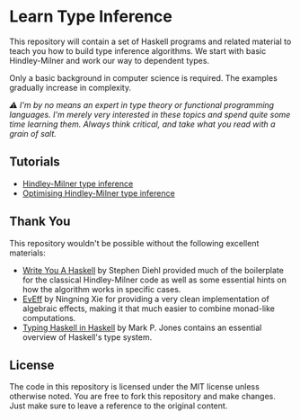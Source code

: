 Learn Type Inference
====================

This repository will contain a set of Haskell programs and related material to
teach you how to build type inference algorithms. We start with basic
Hindley-Milner and work our way to dependent types.

Only a basic background in computer science is required. The examples gradually
increase in complexity.

_⚠️ I'm by no means an expert in type theory or functional programming languages.
I'm merely very interested in these topics and spend quite some time learning
them. Always think critical, and take what you read with a grain of salt._

## Tutorials

 - [Hindley-Milner type inference][tut01]
 - [Optimising Hindley-Milner type inference][tut02]

[tut01]: https://github.com/samvv/learn-type-inference/tree/master/tutorials/01-simple-hindley-milner
[tut02]: https://github.com/xnning/EvEff

## Thank You

This repository wouldn't be possible without the following excellent materials:

 - [Write You A Haskell][ref1] by Stephen Diehl provided much of the boilerplate
   for the classical Hindley-Milner code as well as some essential hints on how
   the algorithm works in specific cases.
 - [EvEff][ref2] by Ningning Xie for providing a very clean implementation of
   algebraic effects, making it that much easier to combine monad-like
   computations.
 - [Typing Haskell in Haskell][ref3] by Mark P. Jones contains an essential
   overview of Haskell's type system. 

[ref1]: https://github.com/sdiehl/write-you-a-haskell
[ref2]: https://github.com/xnning/EvEff
[ref3]: https://web.cecs.pdx.edu/~mpj/thih/

## License

The code in this repository is licensed under the MIT license unless otherwise
noted. You are free to fork this repository and make changes. Just make sure to
leave a reference to the original content.

